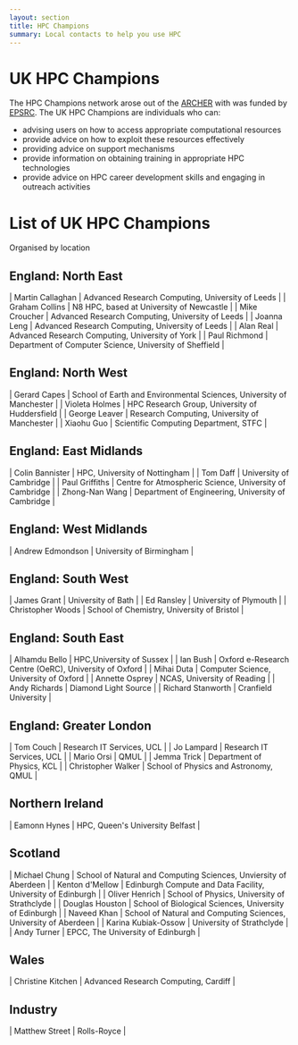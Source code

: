 ```yaml
---
layout: section
title: HPC Champions
summary: Local contacts to help you use HPC
---
```


UK HPC Champions
================

The HPC Champions network arose out of the [ARCHER](Http://www.archer.ac.uk) with was funded
by [EPSRC](http://www.epsrc.ac.uk). The UK HPC Champions are individuals who can:

* advising users on how to access appropriate computational resources
* provide advice on how to exploit these resources effectively
* providing advice on support mechanisms
* provide information on obtaining training in appropriate HPC technologies
* provide advice on HPC career development skills and engaging in outreach activities

List of UK HPC Champions
========================

Organised by location

England: North East
-------------------


| Martin Callaghan | Advanced Research Computing, University of Leeds |
| Graham Collins | N8 HPC, based at University of Newcastle |
| Mike Croucher | Advanced Research Computing, University of Leeds |
| Joanna Leng | Advanced Research Computing, University of Leeds |
| Alan Real | Advanced Research Computing, University of York |
| Paul Richmond | Department of Computer Science, University of Sheffield |

England: North West
-------------------

| Gerard Capes | School of Earth and Environmental Sciences, University of Manchester |
| Violeta Holmes | HPC Research Group, University of Huddersfield |
| George Leaver | Research Computing, University of Manchester |
| Xiaohu Guo | Scientific Computing Department, STFC |

England: East Midlands
----------------------

| Colin Bannister | HPC, University of Nottingham |
| Tom Daff | University of Cambridge |
| Paul Griffiths | Centre for Atmospheric Science, University of Cambridge |
| Zhong-Nan Wang | Department of Engineering, University of Cambridge |

England: West Midlands
----------------------

| Andrew Edmondson | University of Birmingham |

England: South West
-------------------

| James Grant | University of Bath |
| Ed Ransley | University of Plymouth |
| Christopher Woods | School of Chemistry, University of Bristol |

England: South East
-------------------

| Alhamdu Bello | HPC,University of Sussex |
| Ian Bush | Oxford e-Research Centre (OeRC), University of Oxford |
| Mihai Duta | Computer Science, University of Oxford |
| Annette Osprey | NCAS, University of Reading |
| Andy Richards | Diamond Light Source |
| Richard Stanworth | Cranfield University |

England: Greater London
-----------------------

| Tom Couch | Research IT Services, UCL |
| Jo Lampard | Research IT Services, UCL |
| Mario Orsi | QMUL |
| Jemma Trick | Department of Physics, KCL |
| Christopher Walker | School of Physics and Astronomy, QMUL |

Northern Ireland
----------------

| Eamonn Hynes | HPC, Queen's University Belfast |

Scotland
--------

| Michael Chung | School of Natural and Computing Sciences, Unviersity of Aberdeen |
| Kenton d'Mellow | Edinburgh Compute and Data Facility, University of Edinburgh |
| Oliver Henrich | School of Physics, University of Strathclyde |
| Douglas Houston | School of Biological Sciences, University of Edinburgh |
| Naveed Khan | School of Natural and Computing Sciences, University of Aberdeen |
| Karina Kubiak-Ossow | University of Strathclyde |
| Andy Turner | EPCC, The University of Edinburgh |

Wales
-----

| Christine Kitchen | Advanced Research Computing, Cardiff |

Industry
--------

| Matthew Street | Rolls-Royce |
